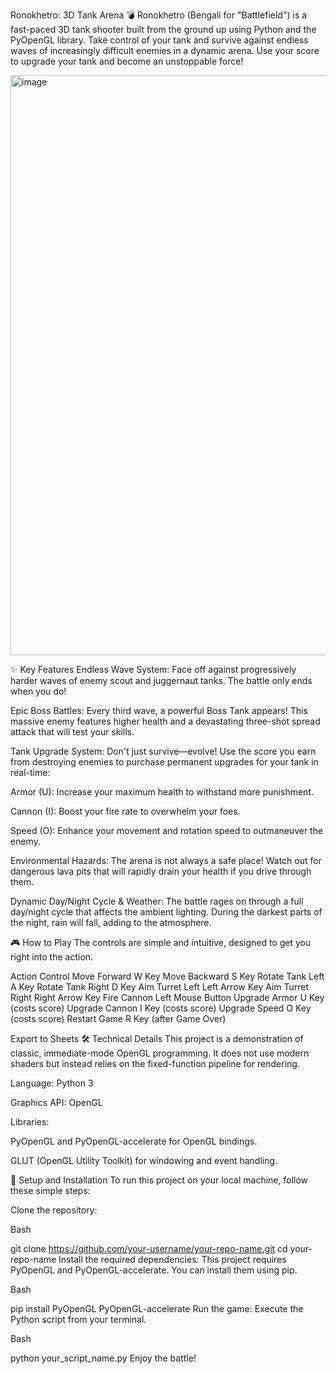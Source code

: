 Ronokhetro: 3D Tank Arena 💣
Ronokhetro (Bengali for "Battlefield") is a fast-paced 3D tank shooter built from the ground up using Python and the PyOpenGL library. Take control of your tank and survive against endless waves of increasingly difficult enemies in a dynamic arena. Use your score to upgrade your tank and become an unstoppable force!

<img width="1249" height="928" alt="image" src="https://github.com/user-attachments/assets/80a35096-224f-40b1-b88b-eade1d7393f9" />


✨ Key Features
Endless Wave System: Face off against progressively harder waves of enemy scout and juggernaut tanks. The battle only ends when you do!

Epic Boss Battles: Every third wave, a powerful Boss Tank appears! This massive enemy features higher health and a devastating three-shot spread attack that will test your skills.

Tank Upgrade System: Don't just survive—evolve! Use the score you earn from destroying enemies to purchase permanent upgrades for your tank in real-time:

Armor (U): Increase your maximum health to withstand more punishment.

Cannon (I): Boost your fire rate to overwhelm your foes.

Speed (O): Enhance your movement and rotation speed to outmaneuver the enemy.

Environmental Hazards: The arena is not always a safe place! Watch out for dangerous lava pits that will rapidly drain your health if you drive through them.

Dynamic Day/Night Cycle & Weather: The battle rages on through a full day/night cycle that affects the ambient lighting. During the darkest parts of the night, rain will fall, adding to the atmosphere.

🎮 How to Play
The controls are simple and intuitive, designed to get you right into the action.

Action	Control
Move Forward	W Key
Move Backward	S Key
Rotate Tank Left	A Key
Rotate Tank Right	D Key
Aim Turret Left	Left Arrow Key
Aim Turret Right	Right Arrow Key
Fire Cannon	Left Mouse Button
Upgrade Armor	U Key (costs score)
Upgrade Cannon	I Key (costs score)
Upgrade Speed	O Key (costs score)
Restart Game	R Key (after Game Over)

Export to Sheets
🛠️ Technical Details
This project is a demonstration of classic, immediate-mode OpenGL programming. It does not use modern shaders but instead relies on the fixed-function pipeline for rendering.

Language: Python 3

Graphics API: OpenGL

Libraries:

PyOpenGL and PyOpenGL-accelerate for OpenGL bindings.

GLUT (OpenGL Utility Toolkit) for windowing and event handling.

🚀 Setup and Installation
To run this project on your local machine, follow these simple steps:

Clone the repository:

Bash

git clone https://github.com/your-username/your-repo-name.git
cd your-repo-name
Install the required dependencies:
This project requires PyOpenGL and PyOpenGL-accelerate. You can install them using pip.

Bash

pip install PyOpenGL PyOpenGL-accelerate
Run the game:
Execute the Python script from your terminal.

Bash

python your_script_name.py
Enjoy the battle!
